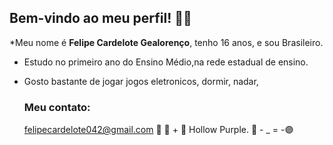## Bem-vindo ao meu perfil! 🏴‍☠

*Meu nome é **Felipe Cardelote Gealorenço**, tenho 16 anos, e sou Brasileiro.
* Estudo no primeiro ano do Ensino Médio,na rede estadual de ensino.
* Gosto bastante de jogar jogos eletronicos, dormir, nadar, 


  ### Meu contato:

  felipecardelote042@gmail.com
  🤌 🔴 + 🔵 Hollow Purple. 🫴 - _ = -🟣
<!--
**SolysCape/SolysCape** is a ✨ _special_ ✨ repository because its `README.md` (this file) appears on your GitHub profile.

Here are some ideas to get you started:

- 🔭 I’m currently working on ...
- 🌱 I’m currently learning ...
- 👯 I’m looking to collaborate on ...
- 🤔 I’m looking for help with ...
- 💬 Ask me about ...
- 📫 How to reach me: ...
- 😄 Pronouns: ...
- ⚡ Fun fact: ...
-->
